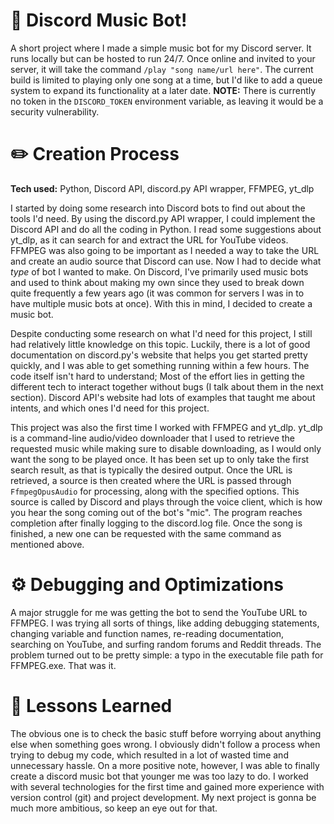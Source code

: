 # 🎵 Discord Music Bot!
A short project where I made a simple music bot for my Discord server. It runs locally but can be hosted to run 24/7.
Once online and invited to your server, it will take the command `/play "song name/url here"`. The current build is limited
to playing only one song at a time, but I'd like to add a queue system to expand its functionality at a later date. **NOTE:** 
There is currently no token in the `DISCORD_TOKEN` environment variable, as leaving it would be a security vulnerability.

# ✏️ Creation Process
**Tech used:** Python, Discord API, discord.py API wrapper, FFMPEG, yt_dlp

I started by doing some research into Discord bots to find out about the tools I'd need. By using the discord.py API wrapper, I could implement the Discord API and do all the coding in Python.
I read some suggestions about yt_dlp, as it can search for and extract the URL for YouTube videos. FFMPEG was also going to be
important as I needed a way to take the URL and create an audio source that Discord can use. Now I had to decide what
*type* of bot I wanted to make. On Discord, I've primarily used music bots and used to think about making my own since
they used to break down quite frequently a few years ago (it was common for servers I was in to have multiple music
bots at once). With this in mind, I decided to create a music bot.

Despite conducting some research on what I'd need for this project, I still had relatively little knowledge on this topic.
Luckily, there is a lot of good documentation on discord.py's website that helps you get started pretty quickly,
and I was able to get something running within a few hours. The code itself isn't hard to understand;
Most of the effort lies in getting the different tech to interact together without bugs
(I talk about them in the next section). Discord API's website had lots of examples that taught me about intents, and which ones
I'd need for this project.

This project was also the first time I worked with FFMPEG and yt_dlp. yt_dlp is a command-line audio/video
downloader that I used to retrieve the requested music while making sure to disable downloading, as I would only
want the song to be played once. It has been set up to only take the first search result, as that is typically
the desired output. Once the URL is retrieved, a source is then created where the URL is passed through
`FfmpegOpusAudio` for processing, along with the specified options. This source is called by Discord and plays
through the voice client, which is how you hear the song coming out of the bot's "mic". The program reaches completion after
finally logging to the discord.log file. Once the song is finished, a new one can be requested with the same command
as mentioned above.

# ⚙️ Debugging and Optimizations
A major struggle for me was getting the bot to send the YouTube URL to FFMPEG. I was trying all sorts of things, like adding
debugging statements, changing variable and function names, re-reading documentation, searching on YouTube, and surfing
random forums and Reddit threads. The problem turned out to be pretty simple: a typo in the executable file path for FFMPEG.exe.
That was it.

# 📝 Lessons Learned
The obvious one is to check the basic stuff before worrying about anything else when something goes wrong. I obviously didn't
follow a process when trying to debug my code, which resulted in a lot of wasted time and unnecessary hassle. On a more positive note, however,
I was able to finally create a discord music bot that younger me was too lazy to do. I worked with several technologies for the first time and
gained more experience with version control (git) and project development. My next project is gonna be much more ambitious, so keep an eye out for that.



